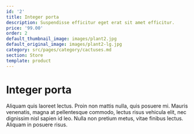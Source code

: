 ```yaml
---
id: '2'
title: Integer porta
description: Suspendisse efficitur eget erat sit amet efficitur.
price: '99.00'
order: 2
default_thumbnail_image: images/plant2.jpg
default_original_image: images/plant2-lg.jpg
category: src/pages/category/cactuses.md
section: Store
template: product
---
```


# Integer porta

Aliquam quis laoreet lectus. Proin non mattis nulla, quis posuere mi. Mauris venenatis, magna at pellentesque commodo, lectus risus vehicula elit, nec dignissim nisl sapien id leo. Nulla non pretium metus, vitae finibus lectus. Aliquam in posuere risus.